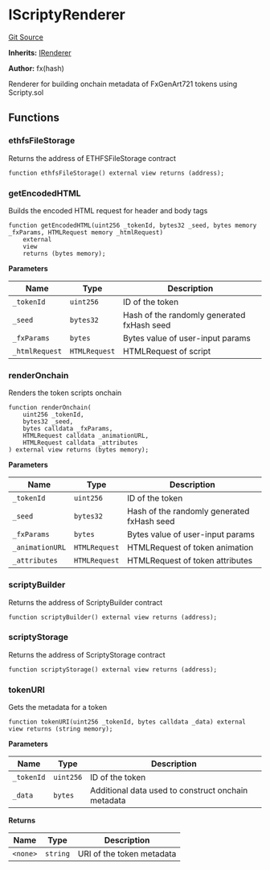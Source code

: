 # IScriptyRenderer
[Git Source](https://github.com/fxhash/fxhash-evm-contracts/blob/686a75b6e028ec629d05b5b60596a8ee209b77b5/src/interfaces/IScriptyRenderer.sol)

**Inherits:**
[IRenderer](/src/interfaces/IRenderer.sol/interface.IRenderer.md)

**Author:**
fx(hash)

Renderer for building onchain metadata of FxGenArt721 tokens using Scripty.sol


## Functions
### ethfsFileStorage

Returns the address of ETHFSFileStorage contract


```solidity
function ethfsFileStorage() external view returns (address);
```

### getEncodedHTML

Builds the encoded HTML request for header and body tags


```solidity
function getEncodedHTML(uint256 _tokenId, bytes32 _seed, bytes memory _fxParams, HTMLRequest memory _htmlRequest)
    external
    view
    returns (bytes memory);
```
**Parameters**

|Name|Type|Description|
|----|----|-----------|
|`_tokenId`|`uint256`|ID of the token|
|`_seed`|`bytes32`|Hash of the randomly generated fxHash seed|
|`_fxParams`|`bytes`|Bytes value of user-input params|
|`_htmlRequest`|`HTMLRequest`|HTMLRequest of script|


### renderOnchain

Renders the token scripts onchain


```solidity
function renderOnchain(
    uint256 _tokenId,
    bytes32 _seed,
    bytes calldata _fxParams,
    HTMLRequest calldata _animationURL,
    HTMLRequest calldata _attributes
) external view returns (bytes memory);
```
**Parameters**

|Name|Type|Description|
|----|----|-----------|
|`_tokenId`|`uint256`|ID of the token|
|`_seed`|`bytes32`|Hash of the randomly generated fxHash seed|
|`_fxParams`|`bytes`|Bytes value of user-input params|
|`_animationURL`|`HTMLRequest`|HTMLRequest of token animation|
|`_attributes`|`HTMLRequest`|HTMLRequest of token attributes|


### scriptyBuilder

Returns the address of ScriptyBuilder contract


```solidity
function scriptyBuilder() external view returns (address);
```

### scriptyStorage

Returns the address of ScriptyStorage contract


```solidity
function scriptyStorage() external view returns (address);
```

### tokenURI

Gets the metadata for a token


```solidity
function tokenURI(uint256 _tokenId, bytes calldata _data) external view returns (string memory);
```
**Parameters**

|Name|Type|Description|
|----|----|-----------|
|`_tokenId`|`uint256`|ID of the token|
|`_data`|`bytes`|Additional data used to construct onchain metadata|

**Returns**

|Name|Type|Description|
|----|----|-----------|
|`<none>`|`string`|URI of the token metadata|


